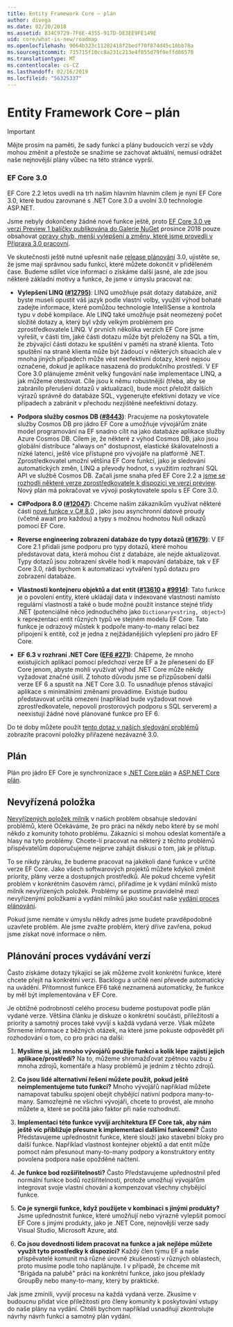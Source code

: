 ```yaml
---
title: Entity Framework Core – plán
author: divega
ms.date: 02/20/2018
ms.assetid: 834C9729-7F6E-4355-917D-DE3EE9FE149E
uid: core/what-is-new/roadmap
ms.openlocfilehash: 9064b323c11282418f2bedf70f874d45c18bb78a
ms.sourcegitcommit: 735715f10cc8a231c213e4f055d79f0effd86570
ms.translationtype: MT
ms.contentlocale: cs-CZ
ms.lasthandoff: 02/16/2019
ms.locfileid: "56325337"
---
```

# <a name="entity-framework-core-roadmap"></a>Entity Framework Core – plán

> [!IMPORTANT]
> Mějte prosím na paměti, že sady funkcí a plány budoucích verzí se vždy mohou změnit a přestože se snažíme se zachovat aktuální, nemusí odrážet naše nejnovější plány vůbec na této stránce vyprší.

### <a name="ef-core-30"></a>EF Core 3.0

EF Core 2.2 letos uvedli na trh našim hlavním hlavním cílem je nyní EF Core 3.0, které budou zarovnané s .NET Core 3.0 a uvolní 3.0 technologie ASP.NET.

Jsme nebyly dokončeny žádné nové funkce ještě, proto [EF Core 3.0 ve verzi Preview 1 balíčky publikována do Galerie NuGet](https://www.nuget.org/packages/Microsoft.EntityFrameworkCore/3.0.0-preview.18572.1) prosince 2018 pouze obsahovat [opravy chyb, menší vylepšení a změny, které jsme provedli v Příprava 3.0 pracovní](https://github.com/aspnet/EntityFrameworkCore/issues?q=is%3Aissue+milestone%3A3.0.0+is%3Aclosed+label%3Aclosed-fixed).

Ve skutečnosti ještě nutné upřesnit naše [release plánování](#release-planning-process) 3.0, ujistěte se, že jsme mají správnou sadu funkcí, které můžete dokončit v přiděleném čase.
Budeme sdílet více informací o získáme další jasné, ale zde jsou některé základní motivy a funkce, že jsme v úmyslu pracovat na:

- **Vylepšení LINQ ([#12795](https://github.com/aspnet/EntityFrameworkCore/issues/12795))**: LINQ umožňuje psát dotazy databáze, aniž byste museli opustit váš jazyk podle vlastní volby, využití výhod bohaté zadejte informace, které pomůžou technologie IntelliSense a kontrola typu v době kompilace.
  Ale LINQ také umožňuje psát neomezený počet složité dotazy a, který byl vždy velkým problémem pro zprostředkovatele LINQ.
  V prvních několika verzích EF Core jsme vyřešit, v části tím, jaké části dotazu může být přeloženy na SQL a tím, že zbývající části dotazu ke spuštění v paměti na straně klienta.
  Toto spuštění na straně klienta může být žádoucí v některých situacích ale v mnoha jiných případech může vést neefektivní dotazy, které nejsou označené, dokud je aplikace nasazená do produkčního prostředí.
  V EF Core 3.0 plánujeme změnit velký fungování naše implementace LINQ, a jak můžeme otestovat.
  Cíle jsou k němu robustnější (třeba, aby se zabránilo přerušení dotazů v aktualizací), bude moct přeložit dalších výrazů správně do databáze SQL, vygenerujte efektivní dotazy ve více případech a zabránit v přechodu nezjištěné neefektivní dotazy.

- **Podpora služby cosmos DB ([#8443](https://github.com/aspnet/EntityFrameworkCore/issues/8443))**: Pracujeme na poskytovatele služby Cosmos DB pro jádro EF Core a umožňuje vývojářům znáte model programování na EF snadno cílit na jako databáze aplikace služby Azure Cosmos DB.
  Cílem je, že některé z výhod Cosmos DB, jako jsou globální distribuce "always on" dostupnost, elastické škálovatelnosti a nízké latenci, ještě více přístupné pro vývojáře na platformě .NET.
  Zprostředkovatel umožní většina EF Core funkcí, jako je sledování automatických změn, LINQ a převody hodnot, s využitím rozhraní SQL API ve službě Cosmos DB. Začali jsme snaha před EF Core 2.2 a [jsme se rozhodli některé verze zprostředkovatele k dispozici ve verzi preview](https://blogs.msdn.microsoft.com/dotnet/2018/10/17/announcing-entity-framework-core-2-2-preview-3/).
  Nový plán má pokračovat ve vývoji poskytovatele spolu s EF Core 3.0.   

- **C#Podpora 8.0 ([#12047](https://github.com/aspnet/EntityFrameworkCore/issues/12047))**: Chceme našim zákazníkům využívat některé části [nové funkce v C# 8.0](https://blogs.msdn.microsoft.com/dotnet/2018/11/12/building-c-8-0/) , jako jsou asynchronní datové proudy (včetně await pro každou) a typy s možnou hodnotou Null odkazů pomocí EF Core.

- **Reverse engineering zobrazení databáze do typy dotazů ([#1679](https://github.com/aspnet/EntityFrameworkCore/issues/1679))**: V EF Core 2.1 přidali jsme podporu pro typy dotazů, které mohou představovat data, která mohou číst z databáze, ale nejde aktualizovat.
  Typy dotazů jsou zobrazení skvěle hodí k mapování databáze, tak v EF Core 3.0, rádi bychom k automatizaci vytváření typů dotazu pro zobrazení databáze.

- **Vlastnosti kontejneru objektů a dat entit ([#13610](https://github.com/aspnet/EntityFrameworkCore/issues/13610) a [#9914](https://github.com/aspnet/EntityFrameworkCore/issues/9914))**: Tato funkce je o povolení entity, které ukládají data v indexované vlastnosti namísto regulární vlastností a také o bude možné použít instance stejné třídy .NET (potenciálně něco jednoduchého jako `Dictionary<string, object>`) k reprezentaci entit různých typů ve stejném modelu EF Core.
  Tato funkce je odrazový můstek k podpoře many-to-many relací bez připojení k entitě, což je jedna z nejžádanějších vylepšení pro jádro EF Core.

- **EF 6.3 v rozhraní .NET Core ([EF6 #271](https://github.com/aspnet/EntityFramework6/issues/271))**: Chápeme, že mnoho existujících aplikací pomocí předchozí verze EF a že přenesení do EF Core jenom, abyste mohli využívat výhod .NET Core může někdy vyžadovat značné úsilí.
  Z tohoto důvodu jsme se přizpůsobení další verze EF 6 a spustit na .NET Core 3.0.
  To usnadňuje přenos stávající aplikace s minimálními změnami provádíme.
  Existuje budou představovat určitá omezení (například bude vyžadovat nové zprostředkovatele, nepovolí prostorových podporu s SQL serverem) a neexistují žádné nové plánované funkce pro EF 6.

Do té doby můžete použít [tento dotaz v našich sledování problémů](https://github.com/aspnet/EntityFrameworkCore/issues?q=is%3Aopen+is%3Aissue+milestone%3A3.0.0+sort%3Areactions-%2B1-desc) zobrazíte pracovní položky přiřazené nezávazně 3.0.

## <a name="schedule"></a>Plán

Plán pro jádro EF Core je synchronizace s [.NET Core plán](https://github.com/dotnet/core/blob/master/roadmap.md) a [ASP.NET Core plán](https://github.com/aspnet/Home/wiki/Roadmap).

## <a name="backlog"></a>Nevyřízená položka

[Nevyřízených položek milník](https://github.com/aspnet/EntityFrameworkCore/issues?q=is%3Aopen+is%3Aissue+milestone%3ABacklog+sort%3Areactions-%2B1-desc) v našich problém obsahuje sledování problémů, které Očekáváme, že pro práci na někdy nebo které by se mohl někdo z komunity tohoto problému.
Zákazníci si mohou odeslat komentáře a hlasy na tyto problémy.
Chcete-li pracovat na některý z těchto problémů přispěvatelům doporučujeme nejprve zahájit diskusi o tom, jak je přístup.

To se nikdy záruku, že budeme pracovat na jakékoli dané funkce v určité verze EF Core.
Jako všech softwarových projektů můžete kdykoli změnit priority, plány verze a dostupných prostředků.
Ale pokud chceme vyřešit problém v konkrétním časovém rámci, přiřadíme je k vydání milníků místo milník nevyřízených položek.
Problémy se pustíme pravidelně mezi nevyřízenými položkami a vydání milníků jako součást naše [vydání proces plánování](#release-planning-process).

Pokud jsme nemáte v úmyslu někdy adres jsme budete pravděpodobně uzavřete problém.
Ale jsme zvažte problém, který dříve zavřena, pokud jsme získat nové informace o něm.

## <a name="release-planning-process"></a>Plánování proces vydávání verzí

Často získáme dotazy týkající se jak můžeme zvolit konkrétní funkce, které chcete přejít na konkrétní verzi.
Backlogu a určitě není převede automaticky na uvádění.
Přítomnost funkce EF6 také neznamená automaticky, že funkce by měl být implementována v EF Core.

Je obtížné podrobností celého procesu budeme postupovat podle plán vydané verze.
Většina článku je diskuze o konkrétní součásti, příležitostí a priority a samotný proces také vyvíjí s každá vydaná verze.
Však můžete Shrneme informace z běžných otázek, na které jsme pokuste odpovědět při rozhodování o tom, co pro práci na další:

1. **Myslíme si, jak mnoho vývojářů použije funkci a kolik lépe zajistí jejich aplikace/prostředí?** Na to, můžeme shromažďovat zpětnou vazbu z mnoha zdrojů, komentáře a hlasy problémů je jedním z těchto zdrojů.

2. **Co jsou lidé alternativní řešení můžete použít, pokud ještě neimplementujeme tuto funkci?** Mnoho vývojářů například můžete namapovat tabulku spojení obejít chybějící nativní podpora many-to-many. Samozřejmě ne všichni vývojáři, chcete to provést, ale mnoho můžete a, které se počítá jako faktor při naše rozhodnutí.

3. **Implementaci této funkce vyvíjí architektura EF Core tak, aby nám ještě víc přibližuje přesune k implementaci dalšími funkcemi?** Často Představujeme upřednostnit funkce, které slouží jako stavební bloky pro další funkce. Například vlastnost kontejner objektů a dat entit může pomoct nám přesunout many-to-many podpory a konstruktory entity povolena podpora naše opožděné načtení. 

4. **Je funkce bod rozšiřitelnosti?** Často Představujeme upřednostnil před normální funkce bodů rozšiřitelnosti, protože umožňují vývojářům integrovat svoje vlastní chování a kompenzovat všechny chybějící funkce. 

5. **Co je synergii funkce, když použijete v kombinaci s jinými produkty?** Jsme upřednostnit funkce, které umožňují nebo výrazně vylepšit pomocí EF Core s jinými produkty, jako je .NET Core, nejnovější verze sady Visual Studio, Microsoft Azure, atd.

6. **Co jsou dovednosti lidem pracovat na funkce a jak nejlépe můžete využít tyto prostředky k dispozici?** Každý člen týmu EF a naše přispěvatelé komunit má různé úrovně zkušeností v různých oblastech, proto musíme podle toho naplánujte. I v případě, že chceme mít "Brigáda na palubě" práci na konkrétní funkce, jako jsou překlady GroupBy nebo many-to-many, který by praktické.

Jak jsme zmínili, vyvíjí procesu na každá vydaná verze.
Zkusíme v budoucnu přidat více příležitostí pro členy komunity k poskytování vstupy do naše plány na vydání.
Chtěli bychom například usnadňují zkontrolujte návrhy návrh funkcí a samotný plán vydání.
